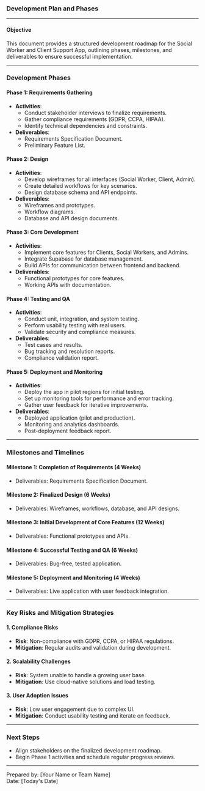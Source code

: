 ### Development Plan and Phases

---

#### **Objective**
This document provides a structured development roadmap for the Social Worker and Client Support App, outlining phases, milestones, and deliverables to ensure successful implementation.

---

### **Development Phases**

#### **Phase 1: Requirements Gathering**
- **Activities**:
  - Conduct stakeholder interviews to finalize requirements.
  - Gather compliance requirements (GDPR, CCPA, HIPAA).
  - Identify technical dependencies and constraints.
- **Deliverables**:
  - Requirements Specification Document.
  - Preliminary Feature List.

#### **Phase 2: Design**
- **Activities**:
  - Develop wireframes for all interfaces (Social Worker, Client, Admin).
  - Create detailed workflows for key scenarios.
  - Design database schema and API endpoints.
- **Deliverables**:
  - Wireframes and prototypes.
  - Workflow diagrams.
  - Database and API design documents.

#### **Phase 3: Core Development**
- **Activities**:
  - Implement core features for Clients, Social Workers, and Admins.
  - Integrate Supabase for database management.
  - Build APIs for communication between frontend and backend.
- **Deliverables**:
  - Functional prototypes for core features.
  - Working APIs with documentation.

#### **Phase 4: Testing and QA**
- **Activities**:
  - Conduct unit, integration, and system testing.
  - Perform usability testing with real users.
  - Validate security and compliance measures.
- **Deliverables**:
  - Test cases and results.
  - Bug tracking and resolution reports.
  - Compliance validation report.

#### **Phase 5: Deployment and Monitoring**
- **Activities**:
  - Deploy the app in pilot regions for initial testing.
  - Set up monitoring tools for performance and error tracking.
  - Gather user feedback for iterative improvements.
- **Deliverables**:
  - Deployed application (pilot and production).
  - Monitoring and analytics dashboards.
  - Post-deployment feedback report.

---

### **Milestones and Timelines**

#### **Milestone 1: Completion of Requirements (4 Weeks)**
- Deliverables: Requirements Specification Document.

#### **Milestone 2: Finalized Design (6 Weeks)**
- Deliverables: Wireframes, workflows, database, and API designs.

#### **Milestone 3: Initial Development of Core Features (12 Weeks)**
- Deliverables: Functional prototypes and APIs.

#### **Milestone 4: Successful Testing and QA (6 Weeks)**
- Deliverables: Bug-free, tested application.

#### **Milestone 5: Deployment and Monitoring (4 Weeks)**
- Deliverables: Live application with user feedback integration.

---

### **Key Risks and Mitigation Strategies**

#### **1. Compliance Risks**
- **Risk**: Non-compliance with GDPR, CCPA, or HIPAA regulations.
- **Mitigation**: Regular audits and validation during development.

#### **2. Scalability Challenges**
- **Risk**: System unable to handle a growing user base.
- **Mitigation**: Use cloud-native solutions and load testing.

#### **3. User Adoption Issues**
- **Risk**: Low user engagement due to complex UI.
- **Mitigation**: Conduct usability testing and iterate on feedback.

---

### **Next Steps**
- Align stakeholders on the finalized development roadmap.
- Begin Phase 1 activities and schedule regular progress reviews.

---

Prepared by: [Your Name or Team Name]  
Date: [Today's Date]


